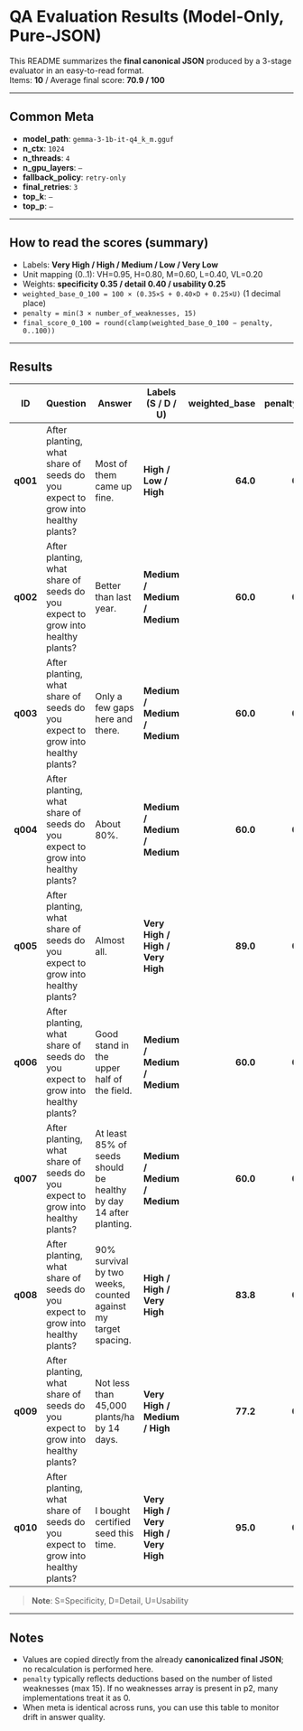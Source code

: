 # QA Evaluation Results (Model-Only, Pure-JSON)

This README summarizes the **final canonical JSON** produced by a 3-stage evaluator in an easy-to-read format.  
Items: **10** / Average final score: **70.9 / 100**

---

## Common Meta
- **model_path**: `gemma-3-1b-it-q4_k_m.gguf`
- **n_ctx**: `1024`
- **n_threads**: `4`
- **n_gpu_layers**: `—`
- **fallback_policy**: `retry-only`
- **final_retries**: `3`
- **top_k**: `—`
- **top_p**: `—`

---

## How to read the scores (summary)
- Labels: **Very High / High / Medium / Low / Very Low**  
- Unit mapping (0..1): VH=0.95, H=0.80, M=0.60, L=0.40, VL=0.20  
- Weights: **specificity 0.35 / detail 0.40 / usability 0.25**  
- `weighted_base_0_100 = 100 × (0.35×S + 0.40×D + 0.25×U)` (1 decimal place)  
- `penalty = min(3 × number_of_weaknesses, 15)`  
- `final_score_0_100 = round(clamp(weighted_base_0_100 − penalty, 0..100))`

---

## Results

| ID | Question | Answer | Labels (S / D / U) | weighted_base | penalty | final |
|---|---|---|---|---:|---:|---:|
| **q001** | After planting, what share of seeds do you expect to grow into healthy plants? | Most of them came up fine. | **High / Low / High** | **64.0** | **0** | **64** |
| **q002** | After planting, what share of seeds do you expect to grow into healthy plants? | Better than last year. | **Medium / Medium / Medium** | **60.0** | **0** | **60** |
| **q003** | After planting, what share of seeds do you expect to grow into healthy plants? | Only a few gaps here and there. | **Medium / Medium / Medium** | **60.0** | **0** | **60** |
| **q004** | After planting, what share of seeds do you expect to grow into healthy plants? | About 80%. | **Medium / Medium / Medium** | **60.0** | **0** | **60** |
| **q005** | After planting, what share of seeds do you expect to grow into healthy plants? | Almost all. | **Very High / High / Very High** | **89.0** | **0** | **89** |
| **q006** | After planting, what share of seeds do you expect to grow into healthy plants? | Good stand in the upper half of the field. | **Medium / Medium / Medium** | **60.0** | **0** | **60** |
| **q007** | After planting, what share of seeds do you expect to grow into healthy plants? | At least 85% of seeds should be healthy by day 14 after planting. | **Medium / Medium / Medium** | **60.0** | **0** | **60** |
| **q008** | After planting, what share of seeds do you expect to grow into healthy plants? | 90% survival by two weeks, counted against my target spacing. | **High / High / Very High** | **83.8** | **0** | **84** |
| **q009** | After planting, what share of seeds do you expect to grow into healthy plants? | Not less than 45,000 plants/ha by 14 days. | **Very High / Medium / High** | **77.2** | **0** | **77** |
| **q010** | After planting, what share of seeds do you expect to grow into healthy plants? | I bought certified seed this time. | **Very High / Very High / Very High** | **95.0** | **0** | **95** |

> **Note**: S=Specificity, D=Detail, U=Usability

---

## Notes
- Values are copied directly from the already **canonicalized final JSON**; no recalculation is performed here.
- `penalty` typically reflects deductions based on the number of listed weaknesses (max 15). If no weaknesses array is present in p2, many implementations treat it as 0.
- When meta is identical across runs, you can use this table to monitor drift in answer quality.

